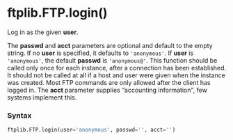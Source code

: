 # ftplib.FTP.login()

Log in as the given **user**.

The **passwd** and **acct** parameters are optional and default to the empty string. If no **user** is specified, it defaults to `'anonymous'`. If **user** is `'anonymous'`, the default **passwd** is `'anonymous@'`. This function should be called only once for each instance, after a connection has been established. It should not be called at all if a host and user were given when the instance was created. Most FTP commands are only allowed after the client has logged in. The **acct** parameter supplies “accounting information", few systems implement this.

### Syntax

```python
ftplib.FTP.login(user='anonymous', passwd='', acct='')
```